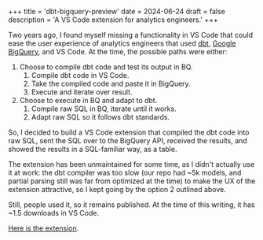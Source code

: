 +++
title = 'dbt-bigquery-preview'
date = 2024-06-24
draft = false
description = 'A VS Code extension for analytics engineers.'
+++

Two years ago, I found myself missing a functionality in VS Code that could ease the user experience of analytics engineers that used [dbt](https://www.getdbt.com/), [Google BigQuery](https://cloud.google.com/bigquery), and VS Code. At the time, the possible paths were either:
1. Choose to compile dbt code and test its output in BQ.
	1. Compile dbt code in VS Code.
	2. Take the compiled code and paste it in BigQuery.
	3. Execute and iterate over result.
2. Choose to execute in BQ and adapt to dbt.
	1. Compile raw SQL in BQ, iterate until it works.
	2. Adapt raw SQL so it follows dbt standards.

So, I decided to build a VS Code extension that compiled the dbt code into raw SQL, sent the SQL over to the BigQuery API, received the results, and showed the results in a SQL-familiar way, as a table.

The extension has been unmaintained for some time, as I didn't actually use it at work: the dbt compiler was too slow (our repo had ~5k models, and partial parsing still was far from optimized at the time) to make the UX of the extension attractive, so I kept going by the option 2 outlined above.

Still, people used it, so it remains published. At the time of this writing, it has ~1.5 downloads in VS Code.

[Here is the extension](https://marketplace.visualstudio.com/items?itemName=jjuanramos.dbt-bigquery-preview).